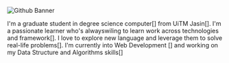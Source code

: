 ![Github Banner](https://user-images.githubusercontent.com/68144578/214767065-5e85c25f-63b5-4a6e-b716-7696d035437b.jpg)


I'm a graduate student in degree science computer[] from UiTM Jasin[]. I'm a passionate learner who's alwayswiling to learn work across technologies and framework[]. I love to explore new language and leverage them to solve real-life problems[]. I'm currently into Web Development [] and working on my Data Structure and Algorithms skills[]





